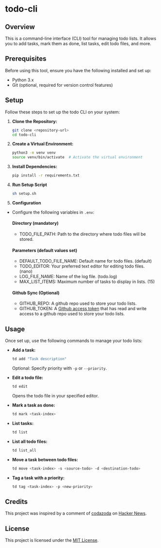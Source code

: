 # todo-cli

## Overview

This is a command-line interface (CLI) tool for managing todo lists. It allows you to add tasks, mark them as done, list tasks, edit todo files, and more.

## Prerequisites

Before using this tool, ensure you have the following installed and set up:

- Python 3.x
- Git (optional, required for version control features)

## Setup

Follow these steps to set up the todo CLI on your system:

1. **Clone the Repository:**

   ```bash
   git clone <repository-url>
   cd todo-cli
   ```

2. **Create a Virtual Environment:**

   ```bash
   python3 -m venv venv
   source venv/bin/activate  # Activate the virtual environment
   ```

3. **Install Dependencies:**

   ```bash
   pip install -r requirements.txt
   ```

4. **Run Setup Script**

   ```bash
   sh setup.sh
   ```

5. **Configuration**

- Configure the following variables in `.env`:

  #### Directory (mandatory)

  - TODO_FILE_PATH: Path to the directory where todo files will be stored.

  #### Parameters (default values set)

  - DEFAULT_TODO_FILE_NAME: Default name for todo files. (default)
  - TODO_EDITOR: Your preferred text editor for editing todo files. (nano)
  - LOG_FILE_NAME: Name of the log file. (todo.log)
  - MAX_LIST_ITEMS: Maximum number of tasks to display in lists. (15)

  #### Github Sync (Optional)

  - GITHUB_REPO: A github repo used to store your todo lists.
  - GITHUB_TOKEN: A [Github access token](https://docs.github.com/en/authentication/keeping-your-account-and-data-secure/managing-your-personal-access-tokens#creating-a-fine-grained-personal-access-token) that has read and write access to a github repo used to store your todo lists.

## Usage

Once set up, use the following commands to manage your todo lists:

- **Add a task:**

  ```bash
  td add "Task description"
  ```

  Optional: Specify priority with `-p` or `--priority`.

- **Edit a todo file:**

  ```bash
  td edit
  ```

  Opens the todo file in your specified editor.

- **Mark a task as done:**

  ```bash
  td mark <task-index>
  ```

- **List tasks:**

  ```bash
  td list
  ```

- **List all todo files:**

  ```bash
  td list_all
  ```

- **Move a task between todo files:**

  ```bash
  td move <task-index> -s <source-todo> -d <destination-todo>
  ```

- **Tag a task with a priority:**
  ```bash
  td tag <task-index> -p <new-priority>
  ```

## Credits

This project was inspired by a comment of [codazoda](https://news.ycombinator.com/user?id=codazoda) on [Hacker News](https://news.ycombinator.com/item?id=40950584).

## License

This project is licensed under the [MIT License](LICENSE).
